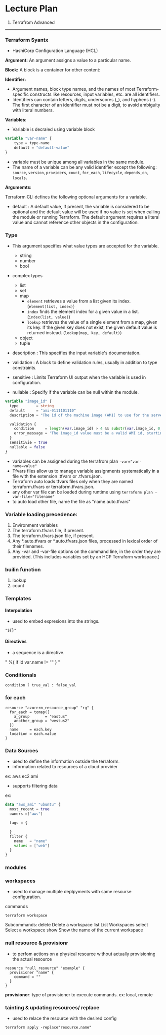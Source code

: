 # Lecture Plan

1. Terrafrom Advanced

---

### Terraform Syantx

- HashiCorp Configuration Language (HCL)

**Argument:** An argument assigns a value to a particular name.

**Block:** A block is a container for other content:

**Identifier:** 

- Argument names, block type names, and the names of most Terraform-specific constructs like resources, input variables, etc. are all identifiers.
- Identifiers can contain letters, digits, underscores (_), and hyphens (-). The first character of an identifier must not be a digit, to avoid ambiguity with literal numbers.

**Variables:**

- Variable is decraled using variable block

```tf
variable "var-name" {
    type = type-name
    default = "default-value"
}
```

- variable must be unique among all variables in the same module.
- The name of a variable can be any valid identifier except the following: `source`, `version`, `providers`, `count`, `for_each`, `lifecycle`, `depends_on`, `locals`.

**Argumemts:**

Terraform CLI defines the following optional arguments for a variable.
- default : A default value, If present, the variable is considered to be optional and the default value will be used if no value is set when calling the module or running Terraform. The default argument requires a literal value and cannot reference other objects in the configuration.

### Type

- This argument specifies what value types are accepted for the variable.
   - string
   - number
   - bool
 - complex types
   - list
   - set
   - map
      - `element` retrieves a value from a list given its index.(`element(list, index)`)
      - `index` finds the element index for a given value in a list.(`index(list, value)`)
      - `lookup` retrieves the value of a single element from a map, given its key. If the given key does not exist, the given default value is returned instead. (`lookup(map, key, default)`)
   - object
   - tuple 

- description : This specifies the input variable's documentation.
- validation : A block to define validation rules, usually in addition to type constraints.
- sensitive : Limits Terraform UI output when the variable is used in configuration.
- nullable : Specify if the variable can be null within the module.

```tf
variable "image_id" {
  type        = string
  default     = "ami-0111101110" 
  description = "The id of the machine image (AMI) to use for the server."

  validation {
    condition     = length(var.image_id) > 4 && substr(var.image_id, 0, 4) == "ami-"
    error_message = "The image_id value must be a valid AMI id, starting with \"ami-\"."
  }
  sensitivie = true
  nullable = false
}
```

- variables can be assigned during the terrafrom plan `-var="var-name=value"`
- Tfvars files allow us to manage variable assignments systematically in a file with the extension .tfvars or .tfvars.json.
- Terraform auto loads tfvars files only when they are named terraform.tfvars or terraform.tfvars.json.
- any other var file can be loaded during runtime using `terraform plan -var-file="filename"`
- to auto load other file, name the file as "name.auto.tfvars"

### Variable loading precedence:

1. Environment variables
2. The terraform.tfvars file, if present.
3. The terraform.tfvars.json file, if present.
4. Any *.auto.tfvars or *.auto.tfvars.json files, processed in lexical order of their filenames.
5. Any -var and -var-file options on the command line, in the order they are provided. (This includes variables set by an HCP Terraform workspace.)

### builin function

   1. lookup
   2. count

### Templates

#### Interpolation

- used to embed expresions into the strings.

```
"${}"
```

#### Directives

- a sequence is a directive. 

" %{ if id var.name != "" } "

### Conditionals

```
condition ? true_val : false_val
```

### for each


```
resource "azurerm_resource_group" "rg" {
  for_each = tomap({
    a_group       = "eastus"
    another_group = "westus2"
  })
  name     = each.key
  location = each.value
}
```

### Data Sources

- used to define the information outside the terraform.
- information related to resources of a cloud provider

ex: aws ec2 ami

- supports filtering data


ex:


```tf
data "aws_ami" "ubuntu" {
  most_recent = true
  owners =["aws"]

  tags = {

  }
  filter {
    name   = "name"
    values = ["web"]
  }
}
```

### modules

### workspaces


- used to manage multiple deplpyments with same resourse configuration.

commands

`terraform workspace`

Subcommands:
    delete    Delete a workspace
    list      List Workspaces
    select    Select a workspace
    show      Show the name of the current workspace




### null resource & provisionr


- to perfom actions on a physical resource without actually provisioning the actual resource

```
resource "null_resource" "example" {
  provisioner "name" {
    command = ""
  }
}
```
**provisioner**: type of provisioner to execute commands. ex: local, remote


### tainting & updating resources/ replace


- used to relace the resource with the desired config
```
terraform apply -replace"resource.name"
```